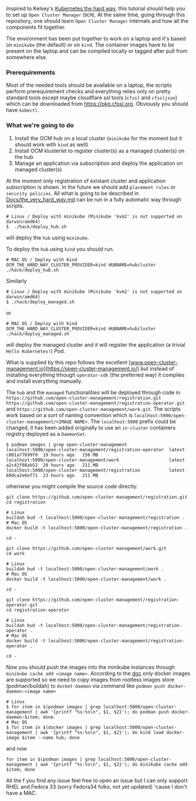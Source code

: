 Inspired to Kelsey's [Kubernetes the hard way](https://github.com/kelseyhightower/kubernetes-the-hard-way), this tutorial should help you to set up `Open Cluster Manager` (`OCM`). At the same time, going through this repository, one should learn `Open Cluster Manager`  internals and how all the components fit together.

The environment has been put together to work on a laptop and it's based on `minikube` (the default) or on `kind`. The container images have to be present on the laptop and can be compiled locally or tagged after pull from somewhere else.

### Prerequirements

Most of the needed tools should be available on a laptop, the scripts perform prerequirement checks and everything relies only on pretty standard tools except maybe cloudflare ssl tools (`cfssl` and `cfssljson`) which can be downloaded from  https://pkg.cfssl.org. Obviously you should have `kubectl`.


### What we're going to do

1. Install the OCM hub on a local cluster (`minikube` for the moment but it should work with `kind` as well) 
2. Install OCM klusterlet to register cluster(s) as a managed cluster(s) on the hub
3. Manage an application via subscription and deploy the application on managed cluster(s)

At the moment only registration of existant cluster and application subscription is shown. In the future we should add `placement rules` or `security policies`.
All what is going to be described in [Docs/the_very_hard_way.md](./Docs/the_very_hard_way.md) can be run in a fully automatic way through scripts.


```shell
# Linux / Deploy with minikube (Minikube 'kvm2' is not supported on darwin/amd64)
$  ./hack/deploy_hub.sh
```

will deploy the `hub` using `minikube`.

To deploy the `hub` using `kind` you should run. 

```shell
# MAC OS / Deploy with Kind
OCM_THE_HARD_WAY_CLUSTER_PROVIDER=kind HUBNAME=hubcluster ./hack/deploy_hub.sh
```

Similarly

```shell
# Linux / Deploy with minikube (Minikube 'kvm2' is not supported on darwin/amd64)
$ ./hack/deploy_managed.sh
```

or 

```shell
# MAC OS / Deploy with Kind
OCM_THE_HARD_WAY_CLUSTER_PROVIDER=kind HUBNAME=hubcluster ./hack/deploy_managed.sh
```


will deploy the managed cluster and it will register the application (a trivial `Hello Kubernetes!`) Pod.


What is supplied by this repo follows the excellent [www.open-cluster-management.io](https://open-cluster-management.io/) but instead of installing everything trhough `operator-sdk` (the preferred way) it compiles and install everything manually.

The `hub` and the `managed` functionalities will be deployed through code in `https://github.com/open-cluster-management/registration.git` `https://github.com/open-cluster-management/registration-operator.git` and `https://github.com/open-cluster-management/work.git`. The scripts work based on a sort of naming convention which is `localhost:5000/open-cluster-management/<IMAGE NAME>`. The `localhost:5000` prefix could be changed, it has been added originally to use an `in-cluster` containers registry deployed as a `DaemonSet`.


```shell
$ podman images | grep open-cluster-management
localhost:5000/open-cluster-management/registration-operator  latest       c001a77699f0  19 hours ago   156 MB
localhost:5000/open-cluster-management/work                   latest       a2c41f98ab52  20 hours ago   211 MB
localhost:5000/open-cluster-management/registration           latest       60dca2e6ef71  23 hours ago   211 MB
```

otheriwse you might compile the source code directly:


```shell
git clone https://github.com/open-cluster-management/registration.git
cd registration

# Linux
buildah bud -t localhost:5000/open-cluster-management/registration .
# Mac OS
docker build -t localhost:5000/open-cluster-management/registration .

cd -
```

```shelll
git clone https://github.com/open-cluster-management/work.git
cd work

# Linux
buildah bud -t localhost:5000/open-cluster-management/work .
# Mac OS
docker build -t localhost:5000/open-cluster-management/work .

cd -
```


```shell
git clone https://github.com/open-cluster-management/registration-operator.git
cd registration-operator

# Linux
buildah bud -t localhost:5000/open-cluster-management/registration-operator .
# Mac OS
docker build -t localhost:5000/open-cluster-management/registration-operator .

cd -
```

Now you should push the images into the minikube instances through `minikube cache add <image name>`. According to the [doc](https://minikube.sigs.k8s.io/docs/handbook/pushing/#2-push-images-using-cache-command)  only docker images are supported so we need to copy images from rootless images store (podman/buildah) to `docket-daemon` via command like `podman push docker-daemon:<image name>`

```shell
# Linux
$ for item in $(podman images | grep localhost:5000/open-cluster-management | awk '{printf "%s:%s\n", $1, $2}'); do podman push docker-daemon:$item; done
# Mac OS
$ for item in $(docker images | grep localhost:5000/open-cluster-management | awk '{printf "%s:%s\n", $1, $2}'); do kind load docker-image $item --name hub; done
```
and now

```shell
for item in $(podman images | grep localhost:5000/open-cluster-management | awk '{printf "%s:%s\n", $1, $2}'); do minikube cache add $item; done 
```



All the f you find any issue feel free to open an issue but I can only support RHEL and Fedora 33 (sorry Fedora34 folks, not yet updated) 'cause I don't have a MAC.